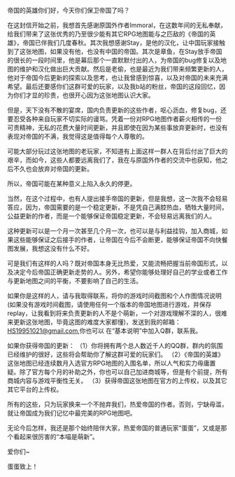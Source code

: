   帝国的英雄你们好，今天你们保卫帝国了吗？
  
  在这封信开始之前，我想首先感谢原国外作者Immoral，在这数年间的无私奉献，给我们带来了这张优秀的乃至很少能有其它RPG地图能与之匹敌的《帝国的英雄》，帝国已伴我们几度春秋。其次我想感谢Stay，是他的汉化，让中国玩家接触到了这张地图，如果没有他，也没有中国的帝国。其次是章鱼，在Stay放手帝国的很长的一段时间里，他是幕后那个一直默默付出的人，为帝国的bug修复以及地图的维护和汉化做出巨大贡献。然后是老偷，也是最近为我们带来频繁更新的人，他对于帝国今后更新的探索以及思考，也让我曾感到惊喜，以及对帝国的未来充满希望。最后还要感你们这群可爱的玩家，以及我b站的粉丝，帝国的这段回忆，因为你们才显的珍贵，也很开心因为这张地图认识大家。
  
  但是，天下没有不散的宴席，国内负责更新的这些作者，呕心沥血，修复bug，还要忍受各种来自玩家不切实际的谩骂。凭着一份对RPG地图作者薪火相传的一份可贵精神，无私的花费大量时间更新，并且即使在因为某些事放弃更新时，也没有表现对帝国的不满，我觉得这是值得每个人尊敬的。
  
  可能大部分玩过这张地图的老玩家，不知道有上面这样一群人在背后付出了巨大的艰辛，而如今，这些人都要远离我们了，我在与原国外作者的交流中也获知，他之后不久也会放弃对帝国的更新。
  
  所以，帝国可能在某种意义上陷入永久的停更。
  
  当然，在这个过程中，也有人提出接手帝国的更新，但是我想，这一次我不会轻易答应，因为，帝国需要的是一个稳定更新，不是凭自己满腔热血，牺牲大量时间，公益更新的作者，而是一个能够保证帝国稳定更新，不会轻易远离我们的人。
  
  这种更新可以是一个月一次甚至几个月一次，也可以是与利益挂钩，加入商城，如果这些能够保证之后接手的作者，让帝国在今后不会断更，能够保证帝国不向快餐图发展，我想这没有什么不好。
  
  可是我们有这样的人吗？既对帝国本身无比热爱，又能流畅把握当前帝国形式，以及决定今后帝国正确更新走势的人。另外，希望你能够处理好自己的学业或者工作与更新地图之间的平衡，不要影响了自己的生活。
  
  如果你是这样的人，请与我取得联系，将你的游戏时间截图和个人作图情况说明(如果没有游戏时间截图，请使用任何一个版本的帝国地图进行游戏，并保存replay，让我看到将来负责更新的人不是个萌新，一个对游戏理解不深的人，很难来更新这张地图，毕竟这图的难度大家都懂)，发送到我的邮箱：HS19951021@gmail.com,你也可以
  在“基本说明”中加入Q群，联系我。
 
 如果你获得帝国的更新：
（1）你将拥有两个总人数近千人的QQ群，群内的氛围已经维护的很好，这些将会帮助你了解这群可爱的玩家们。
（2）《帝国的英雄》这张地图已经连续数月入选官方RPG地图的入围名单，所以人气和实力毋庸置疑。除了官方每个月的补助之外，你也可以自己加进商城等，但是有个前提，所有商城内容与游戏平衡性无关。
（3）获得帝国这张地图在官方的上传权，以及其它其它平台的上传权。

  所有的这些，只为玩家换来一个不抛弃我们，热爱帝国的作者。否则，宁缺毋滥，就让帝国成为我们记忆中最完美的RPG地图吧。
 
  无论今后怎样，我还是那个始终陪伴大家，热爱帝国的普通玩家“蛋蛋”，又或是那个看起来很厉害的“本喵是萌新”。
  
  爱你们~
 
  蛋蛋致上！
  
